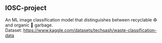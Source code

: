 ## IOSC-project
An ML image classification model that distinguishes between recyclable ♻️ and organic 🌱 garbage.<br>
Dataset: https://www.kaggle.com/datasets/techsash/waste-classification-data
